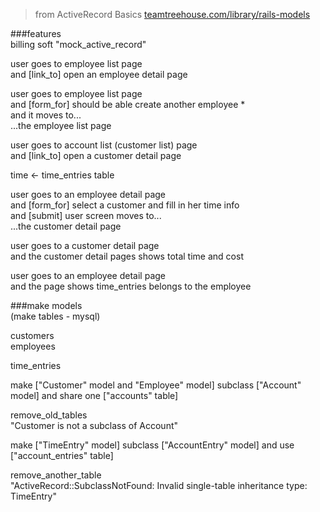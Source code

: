 > from ActiveRecord Basics
[teamtreehouse.com/library/rails-models]()

###features  
billing soft "mock_active_record"  

user goes to employee list page   
and [link_to] open an employee detail page  

user goes to employee list page  
and [form_for] should be able create another employee *  
and it moves to...  
...the employee list page  

user goes to account list (customer list) page  
and [link_to] open a customer detail page  

  time <- time_entries table  

user goes to an employee detail page  
and [form_for] select a customer and fill in her time info  
and [submit] user screen moves to...   
...the customer detail page  

user goes to a customer detail page  
and the customer detail pages shows total time and cost  

user goes to an employee detail page  
and the page shows time_entries belongs to the employee  


###make models  
(make tables - mysql)  
  
customers  
employees  
  
time_entries  
  
  
make ["Customer" model and "Employee" model] subclass ["Account" model] and share one ["accounts" table]  
  
remove_old_tables  
"Customer is not a subclass of Account"  
  
make ["TimeEntry" model] subclass ["AccountEntry" model] and use ["account_entries" table]  
  
remove_another_table  
"ActiveRecord::SubclassNotFound: Invalid single-table inheritance type: TimeEntry"  